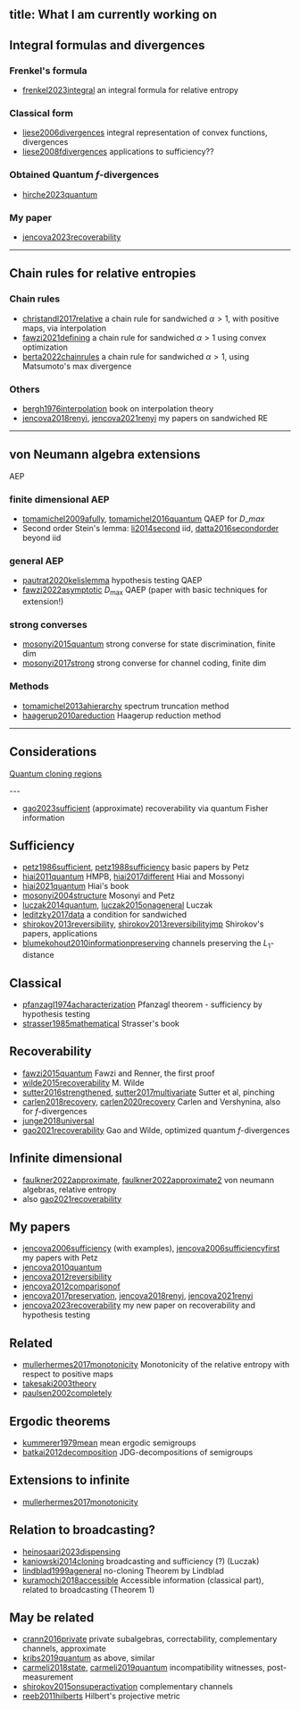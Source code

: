 title: What I am currently working on
---


## Integral formulas and divergences

### Frenkel's formula

* [frenkel2023integral](frenkel2023integral) an integral formula for relative entropy 


### Classical form

* [liese2006divergences](liese2006divergences)    integral representation of convex functions, divergences
* [liese2008fdivergences](liese2008fdivergences)   applications to sufficiency??


### Obtained Quantum $f$-divergences


* [hirche2023quantum](hirche2023quantum)  


### My paper

* [jencova2023recoverability](jencova2023recoverability)

---

## Chain rules for relative entropies


### Chain rules

* [christandl2017relative](christandl2017relative) a chain rule for sandwiched $\alpha>1$, with positive maps,  via interpolation    
* [fawzi2021defining](fawzi2021defining) a chain rule for sandwiched $\alpha>1$ using convex optimization    
* [berta2022chainrules](berta2022chainrules) a chain rule for sandwiched $\alpha>1$, using Matsumoto's max divergence   


### Others

* [bergh1976interpolation](BOOK_bergh1976interpolation) book on interpolation theory    
* [jencova2018renyi](jencova2018renyi), [jencova2021renyi](jencova2021renyi) my papers on sandwiched RE    


---

## von Neumann algebra extensions

AEP

### finite dimensional AEP

* [tomamichel2009afully](tomamichel2009afully), [tomamichel2016quantum](tomamichel2016quantum)  QAEP for $D\_max$   
* Second order Stein's lemma:  [li2014second](li2014second) iid,  [datta2016secondorder](datta2016secondorder)   beyond iid

### general AEP

* [pautrat2020kelislemma](pautrat2020kelislemma) hypothesis testing QAEP      
* [fawzi2022asymptotic](fawzi2022asymptotic)  $D_\max$ QAEP (paper with basic techniques for extension!)   

### strong converses

* [mosonyi2015quantum](mosonyi2015quantum) strong converse for state discrimination, finite dim    
* [mosonyi2017strong](mosonyi2017strong) strong converse for channel coding, finite dim   



### Methods

* [tomamichel2013ahierarchy](tomamichel2013ahierarchy) spectrum truncation method    
* [haagerup2010areduction](haagerup2010areduction) Haagerup reduction method   



---

## Considerations

[Quantum cloning regions](file:///Users/anna/Downloads/s11005-023-01694-8.pdf) 




---<F3>

* [gao2023sufficient](gao2023sufficient) (approximate) recoverability via quantum Fisher information     



## Sufficiency

* [petz1986sufficient](petz1986sufficient), [petz1988sufficiency](petz1988sufficiency)  basic papers by Petz    
* [hiai2011quantum](hiai2011quantum) HMPB, [hiai2017different](hiai2017different) Hiai and Mossonyi  
* [hiai2021quantum](BOOK_hiai2021quantum) Hiai's book    
* [mosonyi2004structure](mosonyi2004structure) Mosonyi and Petz     
* [luczak2014quantum](luczak2014quantum), [luczak2015onageneral](luczak2015onageneral)   Luczak     
* [leditzky2017data](leditzky2017data) a condition for sandwiched     
* [shirokov2013reversibility](shirokov2013reversibility), [shirokov2013reversibilityjmp](shirokov2013reversibilityjmp) Shirokov's papers, applications     
* [blumekohout2010informationpreserving](blumekohout2010informationpreserving) channels preserving the $L_1$-distance 

## Classical

* [pfanzagl1974acharacterization](pfanzagl1974acharacterization) Pfanzagl theorem - sufficiency by hypothesis testing     
* [strasser1985mathematical](BOOK_strasser1985mathematical) Strasser's book

## Recoverability

* [fawzi2015quantum](fawzi2015quantum) Fawzi and Renner, the first proof    
* [wilde2015recoverability](wilde2015recoverability) M. Wilde
* [sutter2016strengthened](sutter2016strengthened), [sutter2017multivariate](sutter2017multivariate)    Sutter et al, pinching    
* [carlen2018recovery](carlen2018recovery), [carlen2020recovery](carlen2020recovery)  Carlen and Vershynina, also for $f$-divergences   
* [junge2018universal](junge2018universal)    
* [gao2021recoverability](gao2021recoverability) Gao and Wilde, optimized quantum $f$-divergences

## Infinite dimensional

* [faulkner2022approximate](faulkner2022approximate), [faulkner2022approximate2](faulkner2022approximate2)  von neumann algebras, relative entropy    
* also [gao2021recoverability](gao2021recoverability)

## My papers

* [jencova2006sufficiency](jencova2006sufficiency) (with examples), [jencova2006sufficiencyfirst](jencova2006sufficiencyfirst) my papers with Petz
* [jencova2010quantum](jencova2010quantum)     
* [jencova2012reversibility](jencova2012reversibility)    
* [jencova2012comparisonof](jencova2012comparisonof)     
* [jencova2017preservation](jencova2017preservation), [jencova2018renyi](jencova2018renyi), [jencova2021renyi](jencova2021renyi)
* [jencova2023recoverability](jencova2023recoverability)  my new paper on recoverability and hypothesis testing

## Related

* [mullerhermes2017monotonicity](mullerhermes2017monotonicity) Monotonicity of the relative entropy with respect to positive maps    
* [takesaki2003theory](BOOK_takesaki123theory)     
* [paulsen2002completely](BOOK_paulsen2002completely)
  

## Ergodic theorems

* [kummerer1979mean](kummerer1979mean) mean ergodic semigroups     
* [batkai2012decomposition](batkai2012decomposition) JDG-decompositions of semigroups


## Extensions to infinite


* [mullerhermes2017monotonicity](mullerhermes2017monotonicity)    



## Relation to broadcasting?

* [heinosaari2023dispensing](heinosaari2023dispensing)     
* [kaniowski2014cloning](kaniowski2014cloning)    broadcasting and sufficiency (?) (Luczak)     
* [lindblad1999ageneral](lindblad1999ageneral)  no-cloning Theorem by Lindblad    
* [kuramochi2018accessible](kuramochi2018accessible)  Accessible information (classical part), related to broadcasting    (Theorem 1) 

## May be related 

* [crann2016private](crann2016private) private subalgebras, correctability, complementary channels, approximate    
* [kribs2019quantum](kribs2019quantum)  as above, similar     
* [carmeli2018state](carmeli2018state), [carmeli2019quantum](carmeli2019quantum) incompatibility witnesses, post-measurement     
* [shirokov2015onsuperactivation](shirokov2015onsuperactivation) complementary channels     
* [reeb2011hilberts](reeb2011hilberts) Hilbert's projective metric
